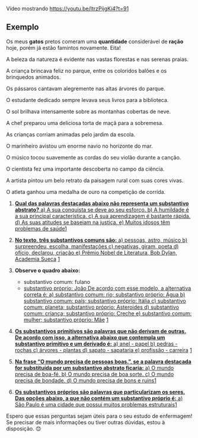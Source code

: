 Vídeo mostrando 
https://youtu.be/ltrzPijgKi4?t=91


## Exemplo
Os meus **gatos** pretos comeram uma **quantidade** considerável de **ração** hoje, porém já estão famintos novamente. Eita! 

A beleza da natureza é evidente nas vastas florestas e nas serenas praias.

A criança brincava feliz no parque, entre os coloridos balões e os brinquedos animados.

Os pássaros cantavam alegremente nas altas árvores do parque.

O estudante dedicado sempre levava seus livros para a biblioteca.

O sol brilhava intensamente sobre as montanhas cobertas de neve.

A chef preparou uma deliciosa torta de maçã para a sobremesa.

As crianças corriam animadas pelo jardim da escola.

O marinheiro avistou um enorme navio no horizonte do mar.

O músico tocou suavemente as cordas do seu violão durante a canção.

O cientista fez uma importante descoberta no campo da ciência.

A artista pintou um belo retrato da paisagem rural com suas cores vivas.

O atleta ganhou uma medalha de ouro na competição de corrida.


1. [**Qual das palavras destacadas abaixo não representa um substantivo abstrato?** a) A sua conquista se deve ao seu esforço. b) A humildade é a sua principal característica. c) A sua aprendizagem é bastante rápida. d) As suas atitudes se baseiam na justiça. e) Muitos idosos têm problemas de saúde](https://www.todamateria.com.br/exercicios-de-substantivos/)[1](https://www.todamateria.com.br/exercicios-de-substantivos/)
    
2. [**No texto, três substantivos comuns são:** a) pessoas, astro, músico b) surpreendeu, escolha, manifestações c) negativas, giram, poeta d) ofício, declarou, criação e) Prêmio Nobel de Literatura, Bob Dylan, Academia Sueca](https://www.todamateria.com.br/exercicios-de-substantivos/) [1](https://www.todamateria.com.br/exercicios-de-substantivos/)
    
3. **Observe o quadro abaixo:**
    
    - substantivo comum: fulano
    - [substantivo próprio: João De acordo com esse modelo, a alternativa correta é: a) substantivo comum: rio; substantivo próprio: Água b) substantivo comum: país; substantivo próprio: Itália c) substantivo comum: planeta; substantivo próprio: Asteroides d) substantivo comum: criança; substantivo próprio: Creche e) substantivo comum: mulher; substantivo próprio: Mãe](https://www.todamateria.com.br/exercicios-de-substantivos/) [1](https://www.todamateria.com.br/exercicios-de-substantivos/)
4. [**Os substantivos primitivos são palavras que não derivam de outras. De acordo com isso, a alternativa abaixo que contempla um substantivo primitivo e um derivado é:** a) anel - papel b) pedras - rochas c) árvores - plantas d) sapato - sapataria e) profissão - carreira](https://www.todamateria.com.br/exercicios-de-substantivos/) [1](https://www.todamateria.com.br/exercicios-de-substantivos/)
    
5. [**Na frase “O mundo precisa de pessoas boas.”, se a palavra destacada for substituída por um substantivo abstrato ficaria:** a) O mundo precisa de boa-fé. b) O mundo precisa de boa sorte. c) O mundo precisa de bondade. d) O mundo precisa de bons e ruins](https://www.todamateria.com.br/exercicios-de-substantivos/)[1](https://www.todamateria.com.br/exercicios-de-substantivos/)
    
6. [**Os substantivos próprios são palavras que particularizam os seres. Das opções abaixo, a que não contém um substantivo próprio é:** a) São Paulo é uma cidade que possui muitos problemas estruturais](https://www.todamateria.com.br/exercicios-de-substantivos/)[1](https://www.todamateria.com.br/exercicios-de-substantivos/)
    

Espero que essas perguntas sejam úteis para o seu estudo de enfermagem! Se precisar de mais informações ou tiver outras dúvidas, estou à disposição. 😊


